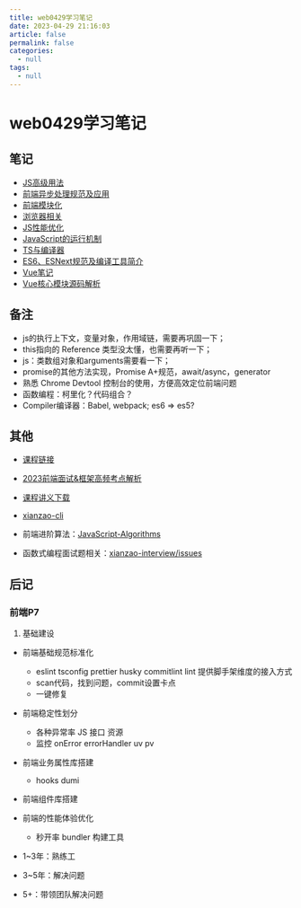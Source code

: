 ```yaml
---
title: web0429学习笔记
date: 2023-04-29 21:16:03
article: false
permalink: false
categories: 
  - null
tags: 
  - null
---
```



# web0429学习笔记


## 笔记

- [JS高级用法](./01.html)
- [前端异步处理规范及应用](./02.html)
- [前端模块化](./03.html)
- [浏览器相关](./04.html)
- [JS性能优化](./05.html)
- [JavaScript的运行机制](./06.html)
- [TS与编译器](./07.html)
- [ES6、ESNext规范及编译工具简介](./08.html)
- [Vue笔记](./09.html)
- [Vue核心模块源码解析](./10.html)


## 备注

- js的执行上下文，变量对象，作用域链，需要再巩固一下；
- this指向的 Reference 类型没太懂，也需要再听一下；
- js：类数组对象和arguments需要看一下；
- promise的其他方法实现，Promise A+规范，await/async，generator
- 熟悉 Chrome Devtool 控制台的使用，方便高效定位前端问题
- 函数编程：柯里化？代码组合？
- Compiler编译器：Babel, webpack; es6 => es5?



## 其他

- [课程链接](https://per.h5.xeknow.com/sl/4EaDpC)
<!-- 密码：zhaowa888 -->

- [2023前端面试&框架高频考点解析](https://www.yuque.com/lpldplws/web/uuss7rkipi810f92)
<!-- sr3k -->

- [课程讲义下载](https://vgbixa7nr9.feishu.cn/drive/folder/fldcnIqkiBFoMEkG8sZCc86lyzc)

- [xianzao-cli](https://github.com/xianzao/xianzao-cli)

- 前端进阶算法：[JavaScript-Algorithms](https://github.com/sisterAn/JavaScript-Algorithms)

- 函数式编程面试题相关：[xianzao-interview/issues](https://github.com/xianzao/xianzao-interview/issues)














## 后记

### 前端P7

1. 基础建设

- 前端基础规范标准化
  - eslint tsconfig prettier husky commitlint lint 提供脚手架维度的接入方式
  - scan代码，找到问题，commit设置卡点
  - 一键修复

- 前端稳定性划分
  - 各种异常率 JS 接口 资源
  - 监控 onError errorHandler uv pv

- 前端业务属性库搭建
  - hooks dumi

- 前端组件库搭建

- 前端的性能体验优化
  - 秒开率 bundler 构建工具



- 1~3年：熟练工
- 3~5年：解决问题
- 5+：带领团队解决问题
